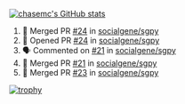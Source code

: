 [![chasemc's GitHub stats](https://github-readme-stats.vercel.app/api?username=chasemc)](https://github.com/anuraghazra/github-readme-stats)


<!--START_SECTION:activity-->
1. 🎉 Merged PR [#24](https://github.com/socialgene/sgpy/pull/24) in [socialgene/sgpy](https://github.com/socialgene/sgpy)
2. 💪 Opened PR [#24](https://github.com/socialgene/sgpy/pull/24) in [socialgene/sgpy](https://github.com/socialgene/sgpy)
3. 🗣 Commented on [#21](https://github.com/socialgene/sgpy/issues/21) in [socialgene/sgpy](https://github.com/socialgene/sgpy)
4. 🎉 Merged PR [#21](https://github.com/socialgene/sgpy/pull/21) in [socialgene/sgpy](https://github.com/socialgene/sgpy)
5. 🎉 Merged PR [#23](https://github.com/socialgene/sgpy/pull/23) in [socialgene/sgpy](https://github.com/socialgene/sgpy)
<!--END_SECTION:activity-->
[![trophy](https://github-profile-trophy.vercel.app/?username=chasemc)](https://github.com/ryo-ma/github-profile-trophy)

